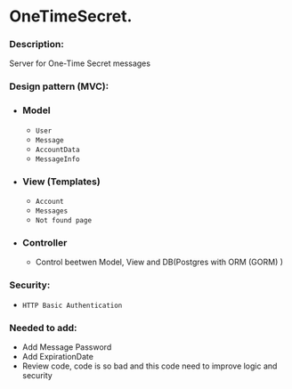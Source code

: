 # OneTimeSecret.

### Description:
Server for One-Time Secret messages

### Design pattern (MVC):
- ### Model
    - `User`
    - `Message`
    - `AccountData`
    - `MessageInfo`
- ### View (Templates)
    - `Account`
    - `Messages`
    - `Not found page`
- ### Controller
    - Control beetwen Model, View and DB(Postgres with ORM (GORM) )

### Security:
- `HTTP Basic Authentication`

### Needed to add:
- Add Message Password
- Add ExpirationDate
- Review code, code is so bad and this code need to improve logic and security
